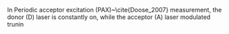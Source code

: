 In Periodic acceptor excitation (PAX)~\cite{Doose_2007} measurement, the
donor (D) laser is constantly on, while the acceptor (A) laser modulated
trunin
